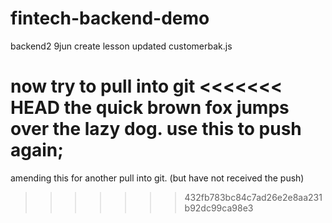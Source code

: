 # fintech-backend-demo

backend2 9jun create lesson
updated customerbak.js

now try to pull into git
<<<<<<< HEAD
the quick brown fox jumps over the lazy dog. use this to push again;
=======

amending this for another pull into git.
(but have not received the push)

> > > > > > > 432fb783bc84c7ad26e2e8aa231b92dc99ca98e3
